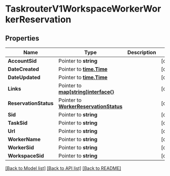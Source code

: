 # TaskrouterV1WorkspaceWorkerWorkerReservation

## Properties

Name | Type | Description | Notes
------------ | ------------- | ------------- | -------------
**AccountSid** | Pointer to **string** |  | [optional] 
**DateCreated** | Pointer to [**time.Time**](time.Time.md) |  | [optional] 
**DateUpdated** | Pointer to [**time.Time**](time.Time.md) |  | [optional] 
**Links** | Pointer to [**map[string]interface{}**](.md) |  | [optional] 
**ReservationStatus** | Pointer to [**WorkerReservationStatus**](worker_reservation_status.md) |  | [optional] 
**Sid** | Pointer to **string** |  | [optional] 
**TaskSid** | Pointer to **string** |  | [optional] 
**Url** | Pointer to **string** |  | [optional] 
**WorkerName** | Pointer to **string** |  | [optional] 
**WorkerSid** | Pointer to **string** |  | [optional] 
**WorkspaceSid** | Pointer to **string** |  | [optional] 

[[Back to Model list]](../README.md#documentation-for-models) [[Back to API list]](../README.md#documentation-for-api-endpoints) [[Back to README]](../README.md)


